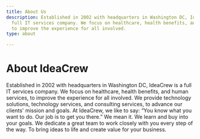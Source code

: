 ```yaml
---
title: About Us
description: Established in 2002 with headquarters in Washington DC, IdeaCrew is a
  full IT services company. We focus on healthcare, health benefits, and human services,
  to improve the experience for all involved.
type: about

---
```

# About IdeaCrew

Established in 2002 with headquarters in Washington DC, IdeaCrew is a full IT services company. We focus on healthcare, health benefits, and human services, to improve the experience for all involved. We provide technology solutions, technology services, and consulting services, to advance our clients' mission and goals.                                                                             At IdeaCrew, we like to say: “You know what you want to do. Our job is to get you there.” We mean it. We learn and buy into your goals. We dedicate a great team to work closely with you every step of the way. To bring ideas to life and create value for your business.